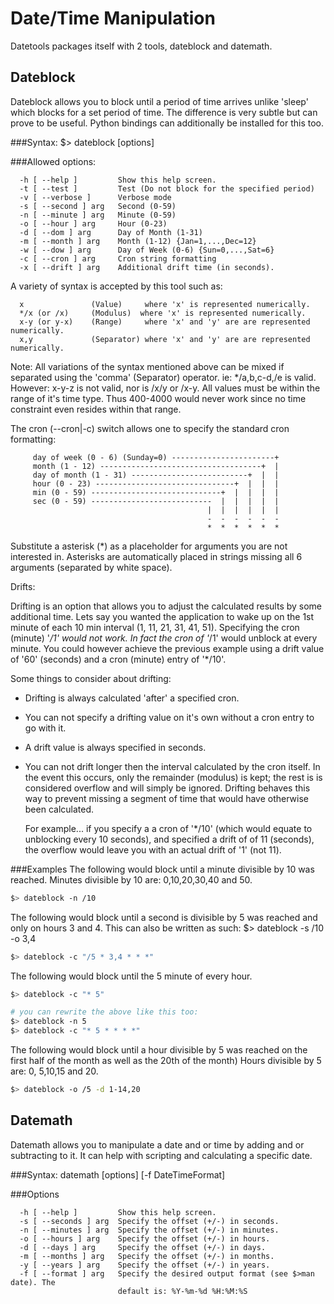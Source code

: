 Date/Time Manipulation
======================
Datetools packages itself with 2 tools, dateblock and datemath.

## Dateblock
Dateblock allows you to block until a period of time arrives
unlike 'sleep' which blocks for a set period of time. The difference
is very subtle but can prove to be useful. Python bindings can
additionally be installed for this too.

###Syntax:
$> dateblock [options]

###Allowed options:
```
  -h [ --help ]         Show this help screen.
  -t [ --test ]         Test (Do not block for the specified period)
  -v [ --verbose ]      Verbose mode
  -s [ --second ] arg   Second (0-59)
  -n [ --minute ] arg   Minute (0-59)
  -o [ --hour ] arg     Hour (0-23)
  -d [ --dom ] arg      Day of Month (1-31)
  -m [ --month ] arg    Month (1-12) {Jan=1,...,Dec=12}
  -w [ --dow ] arg      Day of Week (0-6) {Sun=0,...,Sat=6}
  -c [ --cron ] arg     Cron string formatting
  -x [ --drift ] arg    Additional drift time (in seconds).
```

A variety of syntax is accepted by this tool such as:
```
  x               (Value)     where 'x' is represented numerically.
  */x (or /x)     (Modulus)  where 'x' is represented numerically.
  x-y (or y-x)    (Range)     where 'x' and 'y' are are represented numerically.
  x,y             (Separator) where 'x' and 'y' are are represented numerically.
```

 Note: All variations of the syntax mentioned above can be mixed if separated
       using the 'comma' (Separator) operator.  ie: */a,b,c-d,/e is valid.
       However: x-y-z is not valid, nor is /x/y or /x-y. All values must be
       within the range of it's time type. Thus 400-4000 would never work since
       no time constraint even resides within that range.

 The cron (--cron|-c) switch allows one to specify the standard cron formatting:
```
     day of week (0 - 6) (Sunday=0) -----------------------+
     month (1 - 12) ------------------------------------+  |
     day of month (1 - 31) --------------------------+  |  |
     hour (0 - 23) -------------------------------+  |  |  |
     min (0 - 59) -----------------------------+  |  |  |  |
     sec (0 - 59) ---------------------------  |  |  |  |  |
                                            |  |  |  |  |  |
                                            -  -  -  -  -  -
                                            *  *  *  *  *  *
```
  Substitute a asterisk (*) as a placeholder for arguments you are not
  interested in. Asterisks are automatically placed in strings missing all 6
  arguments (separated by white space).

Drifts:

  Drifting is an option that allows you to adjust the calculated results by some
   additional time.  Lets say you wanted the application to wake up on the 1st
   minute of each 10 min interval (1, 11, 21, 31, 41, 51). Specifying the cron
   (minute) '*/1' would not work. In fact the cron of '*/1' would unblock at
   every minute. You could however achieve the previous example using a drift
   value of '60' (seconds) and a cron (minute) entry of '*/10'.

  Some things to consider about drifting:
   - Drifting is always calculated 'after' a specified cron.
   - You can not specify a drifting value on it's own without a cron entry to go
     with it.
   - A drift value is always specified in seconds.
   - You can not drift longer then the interval calculated by the cron itself.
     In the event this occurs, only the remainder (modulus) is kept; the rest is
     is considered overflow and will simply be ignored.  Drifting behaves this
     way to prevent missing a segment of time that would have otherwise been
     calculated.

     For example... if you specify a a cron of '*/10' (which would equate to
     unblocking every 10 seconds), and specified a drift of of 11 (seconds), the
     overflow would leave you with an actual drift of '1' (not 11).

###Examples
The following would block until a minute divisible by 10 was reached.  Minutes divisible by 10 are: 0,10,20,30,40 and 50.
```bash
$> dateblock -n /10
```

The following would block until a second is divisible by 5 was reached and only on hours 3 and 4. This can also be written as such: $> dateblock -s /10 -o 3,4
```bash
$> dateblock -c "/5 * 3,4 * * *"
```

The following would block until the 5 minute of every hour.
```bash
$> dateblock -c "* 5"

# you can rewrite the above like this too:
$> dateblock -n 5
$> dateblock -c "* 5 * * * *"
```

The following would block until a hour divisible by 5 was reached on the first half of the month as well as the 20th of the month) Hours divisible by 5 are: 0, 5,10,15 and 20.
```bash
$> dateblock -o /5 -d 1-14,20
```

## Datemath
Datemath allows you to manipulate a date and or time by adding
and or subtracting to it. It can help with scripting and calculating
a specific date.

###Syntax:
datemath [options] [-f DateTimeFormat]

###Options
```
  -h [ --help ]         Show this help screen.
  -s [ --seconds ] arg  Specify the offset (+/-) in seconds.
  -n [ --minutes ] arg  Specify the offset (+/-) in minutes.
  -o [ --hours ] arg    Specify the offset (+/-) in hours.
  -d [ --days ] arg     Specify the offset (+/-) in days.
  -m [ --months ] arg   Specify the offset (+/-) in months.
  -y [ --years ] arg    Specify the offset (+/-) in years.
  -f [ --format ] arg   Specify the desired output format (see $>man date). The
                        default is: %Y-%m-%d %H:%M:%S
```
